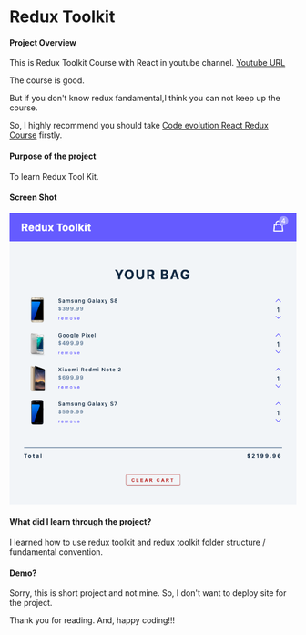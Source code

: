 # Redux Toolkit

#### Project Overview

This is Redux Toolkit Course with React in youtube channel.
[Youtube URL](https://www.youtube.com/watch?v=bbkBuqC1rU4)

The course is good.

But if you don't know redux fandamental,I think you can not keep up the course.

So, I highly recommend you should take [Code evolution React Redux Course](https://www.youtube.com/watch?v=9boMnm5X9ak&list=PLC3y8-rFHvwheJHvseC3I0HuYI2f46oAK) firstly.

#### Purpose of the project

To learn Redux Tool Kit.

#### Screen Shot

<img src="./image/desktop.png"/>

#### What did I learn through the project?

I learned how to use redux toolkit and redux toolkit folder structure / fundamental convention.

#### Demo?

Sorry, this is short project and not mine.
So, I don't want to deploy site for the project.

Thank you for reading.
And, happy coding!!!
